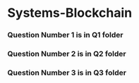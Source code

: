 # Systems-Blockchain

### Question Number 1 is in Q1 folder
### Question Number 2 is in Q2 folder
### Question Number 3 is in Q3 folder
